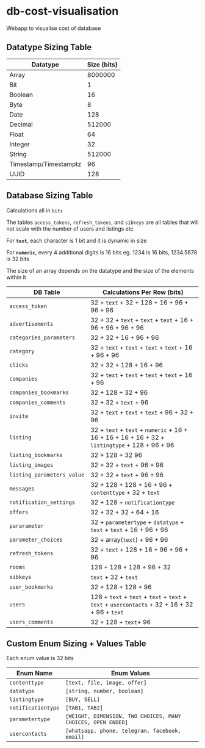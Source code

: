 # db-cost-visualisation

Webapp to visualise cost of database

## Datatype Sizing Table

| Datatype              | Size (bits) |
| --------------------- | ----------- |
| Array                 | 8000000     |
| Bit                   | 1           |
| Boolean               | 16          |
| Byte                  | 8           |
| Date                  | 128         |
| Decimal               | 512000      |
| Float                 | 64          |
| Integer               | 32          |
| String                | 512000      |
| Timestamp/Timestamptz | 96          |
| UUID                  | 128         |

## Database Sizing Table

Calculations all in `bits`

The tables `access_tokens`, `refresh_tokens`, and `sibkeys` are all tables that will not scale with the number of users and listings etc

For **`text`**, each character is 1 bit and it is dynamic in size

For **`numeric`**, every 4 additional digits is 16 bits eg. 1234 is 16 bits, 1234.5678 is 32 bits

The size of an array depends on the datatype and the size of the elements within it

| DB Table                   | Calculations Per Row (bits)                                                                    |
| -------------------------- | ---------------------------------------------------------------------------------------------- |
| `access_token`             | 32 + `text` + 32 + 128 + 16 + 96 + 96 + 96                                                     |
| `advertisements`           | 32 + 32 + `text` + `text` + `text` + 16 + 96 + 96 + 96 + 96                                    |
| `categories_parameters`    | 32 + 32 + 16 + 96 + 96                                                                         |
| `category`                 | 32 + `text` + `text` + `text` + `text` + 16 + 96 + 96                                          |
| `clicks`                   | 32 + 32 + 128 + 16 + 96                                                                        |
| `companies`                | 32 + `text` + `text` + `text` + `text` + 16 + 96                                               |
| `companies_bookmarks`      | 32 + 128 + 32 + 96                                                                             |
| `companies_comments`       | 32 + 32 + `text` + 96                                                                          |
| `invite`                   | 32 + `text` + `text` + `text` + 96 + 32 + 96                                                   |
| `listing`                  | 32 + `text` + `text` + `numeric` + 16 + 16 + 16 + 16 + 16 + 32 + `listingtype` + 128 + 96 + 96 |
| `listing_bookmarks`        | 32 + 128 + 32 96                                                                               |
| `listing_images`           | 32 + 32 + `text` + 96 + 96                                                                     |
| `listing_parameters_value` | 32 + 32 + `text` + 96 + 96                                                                     |
| `messages`                 | 32 + 128 + 128 + 16 + 96 + `contenttype` + 32 + `text`                                         |
| `notification_settings`    | 32 + 128 + `notificationtype`                                                                  |
| `offers`                   | 32 + 32 + 32 + 64 + 16                                                                         |
| `pararameter`              | 32 + `parametertype` + `datatype` + `text` + `text` + 16 + 96 + 96                             |
| `parameter_choices`        | 32 + array(`text`) + 96 + 96                                                                   |
| `refresh_tokens`           | 32 + `text` + 128 + 16 + 96 + 96 + 96                                                          |
| `rooms`                    | 128 + 128 + 128 + 96 + 32                                                                      |
| `sibkeys`                  | `text` + 32 + `text`                                                                           |
| `user_bookmarks`           | 32 + 128 + 128 + 96                                                                            |
| `users`                    | 128 + `text` + `text` + `text` + `text` + `text` + `usercontacts` + 32 + 16 + 32 + 96 + `text` |
| `users_comments`           | 32 + 128 + `text`+ 96                                                                          |

## Custom Enum Sizing + Values Table

Each enum value is 32 bits

| Enum Name          | Enum Values                                                  |
| ------------------ | ------------------------------------------------------------ |
| `contenttype`      | `[text, file, image, offer]`                                 |
| `datatype`         | `[string, number, boolean]`                                  |
| `listingtype`      | `[BUY, SELL]`                                                |
| `notificationtype` | `[TAB1, TAB2]`                                               |
| `parametertype`    | `[WEIGHT, DIMENSION, TWO CHOICES, MANY CHOICES, OPEN ENDED]` |
| `usercontacts`     | `[whatsapp, phone, telegram, facebook, email]`               |

